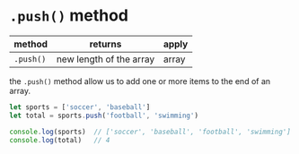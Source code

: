 # `.push()` method

method | returns | apply
---|---|---
`.push()` | new length of the array | array

the `.push()` method allow us to add one or more items to the end of an array.

```jsx
let sports = ['soccer', 'baseball']
let total = sports.push('football', 'swimming')

console.log(sports)  // ['soccer', 'baseball', 'football', 'swimming']
console.log(total)   // 4
```
